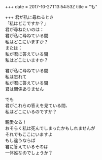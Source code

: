 +++
date = 2017-10-27T13:54:53Z
title = "も"

+++
君が私に尋ねるとき  
「私はどこですか？」  
君が尋ねたいのは：  
君が私に尋ねている間  
私はどこにいますか？  
または：  
私が君に答えている間  
私はどこにいますか？  
  
君が私に尋ねている間  
私は忘れて  
私が君に答えている間  
君は関係ありません  
  
でも  
君がこれらの答えを見ている間、  
私はどこにいるのですか？  
  
親愛なる！  
おそらく私は死んでしまったかもしれませんが  
それでもここにいますよ  
もし違うならば  
君に答えているそのは  
一体誰なのでしょうか？  